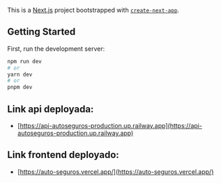 This is a [Next.js](https://nextjs.org/) project bootstrapped with [`create-next-app`](https://github.com/vercel/next.js/tree/canary/packages/create-next-app).

## Getting Started

First, run the development server:

```bash
npm run dev
# or
yarn dev
# or
pnpm dev
```

## Link api deployada: 

- [https://api-autoseguros-production.up.railway.app](https://api-autoseguros-production.up.railway.app)

## Link frontend deployado: 

- [https://auto-seguros.vercel.app/](https://auto-seguros.vercel.app/)
